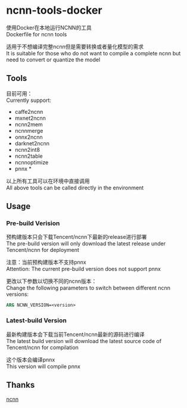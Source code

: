 # ncnn-tools-docker

使用Docker在本地运行NCNN的工具  
Dockerfile for ncnn tools  

适用于不想编译完整ncnn但是需要转换或者量化模型的需求  
It is suitable for those who do not want to compile a complete ncnn but need to convert or quantize the model  

## Tools
目前可用：  
Currently support:   

- caffe2ncnn
- mxnet2ncnn
- ncnn2mem
- ncnnmerge
- onnx2ncnn
- darknet2ncnn
- ncnn2int8
- ncnn2table
- ncnnoptimize
- pnnx *

以上所有工具可以在环境中直接调用  
All above tools can be called directly in the environment  

## Usage

### Pre-build Verision

预构建版本只会下载Tencent/ncnn下最新的release进行部署  
The pre-build version will only download the latest release under Tencent/ncnn for deployment  

注意：当前预构建版本不支持pnnx  
Attention: The current pre-build version does not support pnnx

更改以下参数以切换不同的ncnn版本：  
Change the following parameters to switch between different ncnn versions:  

```dockerfile
ARG NCNN_VERSION=<version>
```

### Latest-build Version

最新构建版本会下载当前Tencent/ncnn最新的源码进行编译  
The latest build version will download the latest source code of Tencent/ncnn for compilation  

这个版本会编译pnnx  
This version will compile pnnx  

## Thanks

[ncnn](https://github.com/Tencent/ncnn)
